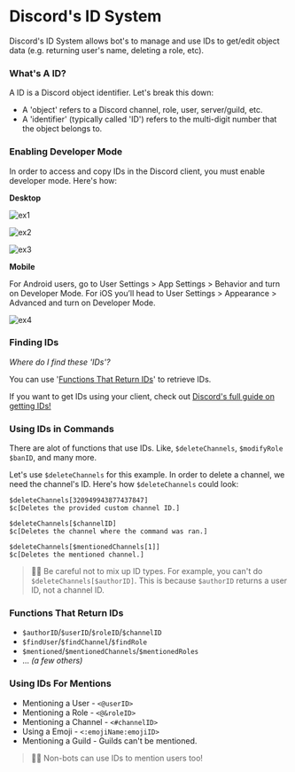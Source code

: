 # Discord's ID System
Discord's ID System allows bot's to manage and use IDs to get/edit object data (e.g. returning user's name, deleting a role, etc).

### What's A ID?
A ID is a Discord object identifier. Let's break this down:
- A 'object' refers to a Discord channel, role, user, server/guild, etc.
- A 'identifier' (typically called 'ID') refers to the multi-digit number that the object belongs to.

### Enabling Developer Mode
In order to access and copy IDs in the Discord client, you must enable developer mode. Here's how:

**Desktop**

![ex1](https://user-images.githubusercontent.com/69215413/125985126-43a85702-0dd5-4173-8441-671702d845af.png)

![ex2](https://user-images.githubusercontent.com/69215413/125985082-7968aad1-c47e-45cf-8af2-c441420565b8.png)

![ex3](https://user-images.githubusercontent.com/69215413/125985079-3350556a-f890-4259-af4f-1ba1cb598029.png)

**Mobile**

For Android users, go to User Settings > App Settings > Behavior and turn on Developer Mode. For iOS you’ll head to User Settings > Appearance > Advanced and turn on Developer Mode.

![ex4](https://user-images.githubusercontent.com/69215413/125985535-55e42f16-68e9-46a2-bb2a-75b5a65b7053.png)

### Finding IDs
*Where do I find these 'IDs'?*

You can use '[Functions That Return IDs](https://nilpointer-software.github.io/bdfd-wiki/guides/httpRequests.html#functions-that-return-ids)' to retrieve IDs.

If you want to get IDs using your client, check out [Discord's full guide on getting IDs!](https://support.discord.com/hc/en-us/articles/206346498-Where-can-I-find-my-User-Server-Message-ID-)

### Using IDs in Commands

There are alot of functions that use IDs. Like, `$deleteChannels`, `$modifyRole` `$banID`, and many more.

Let's use `$deleteChannels` for this example. In order to delete a channel, we need the channel's ID. Here's how `$deleteChannels` could look:
```
$deleteChannels[320949943877437847]
$c[Deletes the provided custom channel ID.]

$deleteChannels[$channelID]
$c[Deletes the channel where the command was ran.]

$deleteChannels[$mentionedChannels[1]]
$c[Deletes the mentioned channel.]
```

> 🧙‍♂️ Be careful not to mix up ID types. For example, you can't do `$deleteChannels[$authorID]`. This is because `$authorID` returns a user ID, not a channel ID.

### Functions That Return IDs
- `$authorID`/`$userID`/`$roleID`/`$channelID`
- `$findUser`/`$findChannel`/`$findRole`
- `$mentioned`/`$mentionedChannels`/`$mentionedRoles`
- ... *(a few others)*

### Using IDs For Mentions
- Mentioning a User - `<@userID>`
- Mentioning a Role - `<@&roleID>`
- Mentioning a Channel - `<#channelID>`
- Using a Emoji - `<:emojiName:emojiID>`
- Mentioning a Guild - Guilds can't be mentioned. 

> 🧙‍♂️ Non-bots can use IDs to mention users too!
